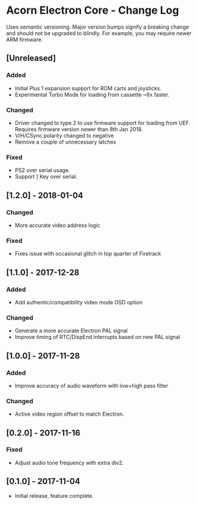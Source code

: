 # Acorn Electron Core - Change Log

Uses semantic versioning. Major version bumps signify a breaking change and
should not be upgraded to blindly. For example, you may require newer ARM
firmware.

## [Unreleased]
### Added
  - Initial Plus 1 expansion support for ROM carts and joysticks.
  - Experimental Turbo Mode for loading from cassette ~6x faster. 

### Changed
  - Driver changed to type 2 to use firmware support for loading from UEF.
    Requires firmware version newer than 8th Jan 2018.
  - V/H/CSync polarity changed to negative
  - Remove a couple of unnecessary latches

### Fixed
  - PS2 over serial usage.
  - Support ] Key over serial.

## [1.2.0] - 2018-01-04
### Changed
  - More accurate video address logic

### Fixed
  - Fixes issue with occasional glitch in top quarter of Firetrack
    
## [1.1.0] - 2017-12-28
### Added
  - Add authentic/compatibility video mode OSD option

### Changed
  - Generate a more accurate Electron PAL signal
  - Improve timing of RTC/DispEnd interrupts based on new PAL signal

## [1.0.0] - 2017-11-28
### Added
  - Improve accuracy of audio waveform with low+high pass filter

### Changed
  - Active video region offset to match Electron.

## [0.2.0] - 2017-11-16
### Fixed
  - Adjust audio tone frequency with extra div2.

## [0.1.0] - 2017-11-04
  - Initial release, feature complete.

